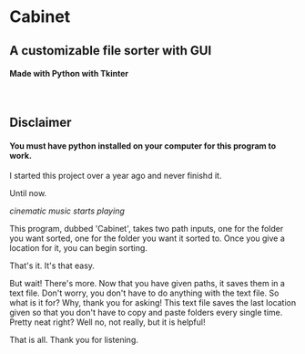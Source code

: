 # Cabinet
<h2>A customizable file sorter with GUI</h2>
<h4> Made with Python with Tkinter </h4>
<br>

<h2> Disclaimer </h2>
<h4> You must have python installed on your computer for this program
  to work. </h4>

I started this project over a year ago and never finishd it.

Until now. 

*cinematic music starts playing*

This program, dubbed 'Cabinet', takes two path inputs, one for the folder
you want sorted, one for the folder you want it sorted to. Once you give
a location for it, you can begin sorting.

That's it.
It's that easy.

But wait! There's more.
Now that you have given paths, it saves them in a text file. Don't worry,
you don't have to do anything with the text file. So what is it for? Why, thank
you for asking! This text file saves the last location given so that you don't 
have to copy and paste folders every single time. Pretty neat right? Well 
no, not really, but it is helpful!

That is all. Thank you for listening.
